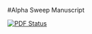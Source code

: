 #Alpha Sweep Manuscript


[![PDF Status](https://www.sharelatex.com/github/repos/bcohn12/alphasweep/builds/latest/badge.svg)](https://www.sharelatex.com/github/repos/bcohn12/alphasweep/builds/latest/output.pdf)
